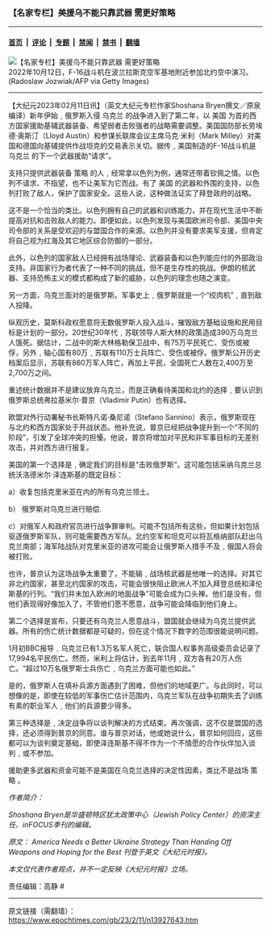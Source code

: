 ### 【名家专栏】美援乌不能只靠武器 需更好策略

---

#### [首页](../../../..?n13927643) &nbsp;|&nbsp; [评论](../../../../../epoch-comment?n13927643) &nbsp;|&nbsp; [专题](../../../../../epoch-special?n13927643) &nbsp;|&nbsp; [禁闻](../../../../../epoch-news?n13927643) &nbsp;|&nbsp; [禁书](../../../../../books?n13927643) &nbsp;|&nbsp; [翻墙](https://github.com/gfw-breaker/nogfw/blob/master/README.md?n13927643)


<div><img alt="【名家专栏】美援乌不能只靠武器 需更好策略" class="attachment-djy_600_400 size-djy_600_400 wp-post-image" src="https://i.epochtimes.com/assets/uploads/2023/02/id13927645-GettyImages-1243956449-1200x800-600x400.jpg"/>
<div class="caption">
 2022年10月12日，F-16战斗机在波兰拉斯克空军基地附近参加北约空中演习。(Radoslaw Jozwiak/AFP via Getty Images)
</div></div><hr/><div class="post_content" id="artbody" itemprop="articleBody">
 <!-- article content begin -->
 <p>
  【大纪元2023年02月11日讯】（英文大纪元专栏作家Shoshana Bryen撰文／原泉编译）新年伊始﹐俄罗斯入侵
  <ok href="https://www.epochtimes.com/gb/tag/%E4%B9%8C%E5%85%8B%E5%85%B0.html">
   乌克兰
  </ok>
  的战争进入到了第二年，以
  <ok href="https://www.epochtimes.com/gb/tag/%E7%BE%8E%E5%9B%BD.html">
   美国
  </ok>
  为首的西方国家援助基辅武器装备、希望弱者击败强者的战略需要调整。美国国防部长劳埃德‧奥斯汀（Lloyd Austin）和参谋长联席会议主席马克‧米利（Mark Milley）对美国和德国向基辅提供作战坦克的交易表示关切。据传﹐美国制造的F-16战斗机是
  <ok href="https://www.epochtimes.com/gb/tag/%E4%B9%8C%E5%85%8B%E5%85%B0.html">
   乌克兰
  </ok>
  的下一个武器援助“请求”。
 </p>
 <p>
  支持只提供武器装备
  <ok href="https://www.epochtimes.com/gb/tag/%E7%AD%96%E7%95%A5.html">
   策略
  </ok>
  的人﹐经常拿以色列为例，通常还带着钦佩之情。以色列不请求、不指望，也不让美军为它而战。有了
  <ok href="https://www.epochtimes.com/gb/tag/%E7%BE%8E%E5%9B%BD.html">
   美国
  </ok>
  的武器和外围的支持，以色列打败了敌人，保护了国家安全。这些人说，这种做法证实了拜登政府的战略。
 </p>
 <p>
  这不是一个恰当的类比。以色列拥有自己的武器和训练能力，并在现代生活中不断提高对抗和击败敌人的能力。即便如此，以色列发现与美国欧洲司令部、美国中央司令部的关系是受欢迎的与盟国合作的来源。以色列并没有要求美军支援，但肯定将自己视为红海及其它地区综合防御的一部分。
 </p>
 <p>
  此外，以色列的国家敌人已经拥有战场理论、武器装备和以色列能应付的外部政治支持。非国家行为者代表了一种不同的挑战，但不是生存性的挑战。伊朗的核武器、支持恐怖主义的模式都构成了新的威胁，以色列的理念也随之演变。
 </p>
 <p>
  另一方面，乌克兰面对的是俄罗斯。军事史上﹐俄罗斯就是一个“绞肉机”﹐直到敌人投降。
 </p>
 <p>
  纵观历史，莫斯科政权愿意将无数俄罗斯人投入战斗，摧毁敌方基础设施和民用目标是计划的一部分。20世纪30年代﹐苏联领导人斯大林的政策造成390万乌克兰人饿死。据估计，二战中的斯大林格勒保卫战中，有75万平民死亡、受伤或被俘，另外﹐轴心国有80万﹐苏联有110万士兵阵亡、受伤或被俘。俄罗斯公开历史档案后显示，苏联有860万军人阵亡，再加上平民，全国死亡人数在2,400万至2,700万之间。
 </p>
 <p>
  重述统计数据并不是建议放弃乌克兰，而是正确看待美国和北约的选择﹐要认识到俄罗斯总统弗拉基米尔‧普京（Vladimir Putin）也有选择。
 </p>
 <p>
  欧盟对外行动署秘书长斯特凡诺‧桑尼诺（Stefano Sannino）表示，俄罗斯现在与北约和西方国家处于开战状态。他补充说，普京已经把战争提升到一个“不同的阶段”，引发了全球冲突的担懮。他说，普京将增加对平民和非军事目标的无差别攻击，并对西方进行报复。
 </p>
 <p>
  美国的第一个选择是﹐确定我们的目标是“击败俄罗斯”。这可能包括采纳乌克兰总统沃洛德米尔‧泽连斯基的既定目标：
 </p>
 <p>
  a）收复包括克里米亚在内的所有乌克兰领土。
 </p>
 <p>
  b） 俄罗斯对乌克兰进行赔偿.
 </p>
 <p>
  c）对俄军人和政府官员进行战争罪审判。可能不包括所有这些，但如果计划包括驱逐俄罗斯军队，则可能需要西方军队。北约空军和坦克可以将瓦格纳部队赶出乌克兰南部；海军陆战队对克里米亚的进攻可能会让俄罗斯人措手不及﹐俄国人将会被打败。
 </p>
 <p>
  也许，普京认为这场战争太重要了，不能输﹐战场核武器是他唯一的选择。对其它非北约国家，甚至北约国家的攻击，可能会很快阻止欧洲人不加入拜登总统和泽伦斯基的行列。“我们并未加入欧洲的地面战争”可能会成为口头禅。他们是没有，但他们表现得好像加入了，不管他们愿不愿意，战争可能会降临到他们身上。
 </p>
 <p>
  第二个选择是宣布，只要还有乌克兰人愿意战斗，盟国就会继续为乌克兰提供武器。所有的伤亡统计数据都是可疑的，但在这个情况下数字的范围很能说明问题。
 </p>
 <p>
  1月初BBC报导﹐乌克兰已有1.3万名军人死亡，联合国人权事务高级委员会记录了17,994名平民伤亡。然而，米利上将估计，到去年11月﹐双方各有20万人伤亡。“超过10万名俄罗斯士兵伤亡﹐乌克兰方面可能也如此。”
 </p>
 <p>
  是的，俄罗斯人在填补兵源方面遇到了困难，但他们的地域更广。与此同时，可以想像的是，即使在较低的军事伤亡估计范围内，乌克兰军队在战争初期失去了训练有素的职业军人﹐他们的兵源要少得多。
 </p>
 <p>
  第三种选择是﹐决定战争将以谈判解决的方式结束。再次强调，这不仅是盟国的选择，还必须得到普京的同意。谁与普京对话，他或她说什么，普京如何回应，这些都可以为谈判奠定基础，即使泽连斯基不得不作为一个不情愿的合作伙伴加入谈判﹐或不参加。
 </p>
 <p>
  援助更多武器和资金可能不是美国在乌克兰选择的决定性因素，类比不是战场
  <ok href="https://www.epochtimes.com/gb/tag/%E7%AD%96%E7%95%A5.html">
   策略
  </ok>
  。
 </p>
 <p>
  <em>
   作者简介：
  </em>
 </p>
 <p>
  <em>
   Shoshana Bryen是华盛顿特区犹太政策中心（Jewish Policy Center）的资深主任、inFOCUS季刊的编辑。
  </em>
 </p>
 <p>
  <em>
   原文：
   <ok href="https://www.theepochtimes.com/america-needs-a-better-ukraine-strategy-than-handing-off-weapons-and-hoping-for-the-best_5032302.html">
    America Needs a Better Ukraine Strategy Than Handing Off Weapons and Hoping for the Best
   </ok>
   刊登于英文《大纪元时报》。
  </em>
 </p>
 <p>
  <em>
   本文仅代表作者观点，并不一定反映《大纪元时报》立场。
  </em>
 </p>
 <p>
  责任编辑：高静 #
 </p>
 <!-- article content end -->
 <div id="below_article_ad">
 </div>
</div>


---

原文链接（需翻墙）：https://www.epochtimes.com/gb/23/2/11/n13927643.htm